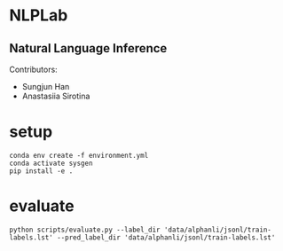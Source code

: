 # NLPLab

## Natural Language Inference 

Contributors:
- Sungjun Han 
- Anastasiia Sirotina

# setup
```
conda env create -f environment.yml
conda activate sysgen
pip install -e .
```

# evaluate 
```
python scripts/evaluate.py --label_dir 'data/alphanli/jsonl/train-labels.lst' --pred_label_dir 'data/alphanli/jsonl/train-labels.lst'
```
